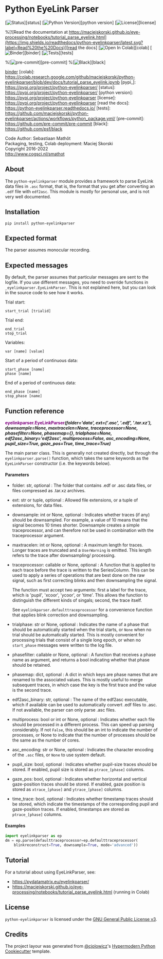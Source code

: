 # Python EyeLink Parser

[![Status](https://img.shields.io/pypi/status/python-eyelinkparser.svg)][status]
[![Python Version](https://img.shields.io/pypi/pyversions/python-eyelinkparser)][python version]
[![License](https://img.shields.io/pypi/l/python-eyelinkparser)][license]

%[![Read the documentation at https://maciejskorski.github.io/eye-processing/notebooks/tutorial_parse_eyelink.html](https://img.shields.io/readthedocs/python-eyelinkparser/latest.svg?label=Read%20the%20Docs)][read the docs]
[![Open In Colab](https://colab.research.google.com/assets/colab-badge.svg)][colab]
[![Binder](https://mybinder.org/badge_logo.svg)][binder]
[![Tests](https://github.com/maciejskorski/python-eyelinkparser/actions/workflows/python_package.yml/badge.svg)][tests]

%[![pre-commit](https://img.shields.io/badge/pre--commit-enabled-brightgreen?logo=pre-commit&logoColor=white)][pre-commit]
%[![Black](https://img.shields.io/badge/code%20style-black-000000.svg)][black]


[binder](https://mybinder.org/v2/gh/maciejskorski/eye-processing/dev?labpath=docs%2Fnotebooks%2Ftutorial_parse_eyelink.ipynb)
[colab]: https://colab.research.google.com/github/maciejskorski/python-eyelinkparser/blob/dev/docs/tutorial_parse_eyelink.ipynb
[pypi_]: https://pypi.org/project/python-eyelinkparser/
[status]: https://pypi.org/project/python-eyelinkparser/
[python version]: https://pypi.org/project/python-eyelinkparser
[license]: https://pypi.org/project/python-eyelinkparser
[read the docs]: https://python-eyelinkparser.readthedocs.io/
[tests]: https://github.com/maciejskorski/python-eyelinkparser/actions/workflows/python_package.yml/
[pre-commit]: https://github.com/pre-commit/pre-commit
[black]: https://github.com/psf/black


Code Author: Sebastiaan Mathôt  <br />
Packaging, testing, Colab deployment: Maciej Skorski <br /> 
Copyright 2016-2022  <br />
http://www.cogsci.nl/smathot

## About

The `python-eyelinkparser` module provides a framework to parse EyeLink data files in `.asc` format, that is, the format that you get after converting an `.edf` file with `edf2asc`. This module is mostly for personal use, and is not very well documented.

## Installation

```
pip install python-eyelinkparser
```

## Expected format

The parser assumes monocular recording.


## Expected messages

By default, the parser assumes that particular messages are sent to the logfile. If you use different messages, you need to override functions in `_eyelinkparser.EyeLinkParser`. This is not explained here, but you can look in the source code to see how it works.

Trial start:

	start_trial [trialid]
	
Trial end:

	end_trial
	stop_trial
	
Variables:

	var [name] [value]
	
Start of a period of continuous data:
	
	start_phase [name]
	phase [name]
	
End of a period of continuous data:

	end_phase [name]
	stop_phase [name]
	
	

## Function reference

**<span style="color:purple">eyelinkparser.EyeLinkParser</span>_(folder='data', ext=('.asc', '.edf', '.tar.xz'), downsample=None, maxtracelen=None, traceprocessor=None, phasefilter=None, phasemap={}, trialphase=None, edf2asc_binary='edf2asc', multiprocess=False, asc_encoding=None, pupil_size=True, gaze_pos=True, time_trace=True)_**


The main parser class. This is generally not created directly, but
through the `eyelinkparser.parse()` function, which takes the same keywords
as the `EyeLinkParser` constructor (i.e. the keywords below).


#### Parameters
* folder: str, optional :  The folder that contains .edf or .asc data files, or files compressed
	as .tar.xz archives.
* ext: str or tuple, optional :  Allowed file extensions, or a tuple of extensions, for data files.
* downsample: int or None, optional :  Indicates whether traces (if any) should be downsampled. For example, a
	value of 10 means that the signal becomes 10 times shorter. Downsample
	creates a simple traceprocessor, and can therefore not be used in
	combination with the traceprocessor argument.
* maxtracelen: int or None, optional :  A maximum length for traces. Longer traces are truncated and a
	`UserWarning` is emitted. This length refers to the trace after
	downsampling/ processing.
* traceprocessor: callable or None, optional :  A function that is applied to each trace before the trace is written to
	the SeriesColumn. This can be used to apply a series of operations that
	are best done on the raw signal, such as first correcting blinks and
	then downsampling the signal.
	
	The function must accept two arguments: first a label for the trace,
	which is 'pupil', 'xcoor', 'ycoor', or 'time'. This allows the function
	to distinguish the different kinds of singals; second, the trace
	itself.
	
	See `eyelinkparser.defaulttraceprocessor` for a convenience function
	that applies blink correction and downsampling.
* trialphase: str or None, optional :  Indicates the name of a phase that should be automatically started when
	the trial starts, or `None` when no trial should be automatically
	started. This is mostly convenient for processing trials that consist
	of a single long epoch, or when no `start_phase` messages were written
	to the log file.
* phasefilter: callable or None, optional :  A function that receives a phase name as argument, and returns a bool
	indicating whether that phase should be retained.
* phasemap: dict, optional :  A dict in which keys are phase names that are renamed to the associated
	values. This is mostly useful to merge subsequent traces, in which
	case the key is the first trace and the value is the second trace.
* edf2asc_binary: str, optional :  The name of the edf2asc executable, which if available can be used to
	automatically convert .edf files to .asc. If not available, the parser
	can only parse .asc files.
* multiprocess: bool or int or None, optional :  Indicates whether each file should be processed in a different process.
	This can speed up parsing considerably. If not `False`, this should be
	an int to indicate the number of processes, or None to indicate that
	the number of processes should be the same as the number of cores.
* asc_encoding: str or None, optional :  Indicates the character encoding of the `.asc` files, or `None` to use
	system default.
* pupil_size: bool, optional :  Indicates whether pupil-size traces should be stored. If enabled, pupil
	size is stored as `ptrace_[phase]` columns.
* gaze_pos: bool, optional :  Indicates whether horizontal and vertical gaze-position traces should
	be stored. If enabled, gaze position is stored as `xtrace_[phase]` and
	`ytrace_[phase]` columns.
* time_trace: bool, optional :  Indicates whether timestamp traces should be stored, which indicate the
	timestamps of the corresponding pupil and gaze-position traces. If
	enabled, timestamps are stored as `ptrace_[phase]` columns.

#### Examples
```python
import eyelinkparser as ep
dm = ep.parse(defaulttraceprocessor=ep.defaulttraceprocessor(
    blinkreconstruct=True, downsample=True, mode='advanced'))
```


## Tutorial

For a tutorial about using EyeLinkParser, see:

- <https://pydatamatrix.eu/eyelinkparser/> 
- <https://maciejskorski.github.io/eye-processing/notebooks/tutorial_parse_eyelink.html> (running in Colab)

## License

`python-eyelinkparser` is licensed under the [GNU General Public License
v3](http://www.gnu.org/licenses/gpl-3.0.en.html).

## Credits

The project layour was generated from [@cjolowicz]'s [Hypermodern Python Cookiecutter] template.

[@cjolowicz]: https://github.com/cjolowicz
[pypi]: https://pypi.org/
[hypermodern python cookiecutter]: https://github.com/cjolowicz/cookiecutter-hypermodern-python
